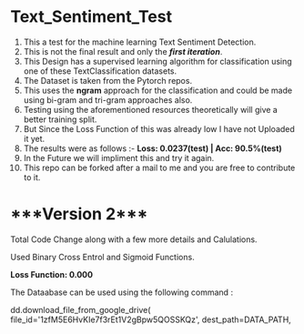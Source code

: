 # Text_Sentiment_Test

1) This a test for the machine learning Text Sentiment Detection.
2) This is not the final result and only the  ***first iteration***.
3) This Design has a supervised learning algorithm for classification using one of these TextClassification datasets.
4) The Dataset is taken from the Pytorch repos.
5) This uses the **ngram** approach for the classification and could be made using bi-gram and tri-gram approaches also.
6) Testing using the aforementioned resources theoretically will give a better training split.
7) But Since the Loss Function of this was already low I have not Uploaded it yet.
8) The  results were as follows :- **Loss: 0.0237(test)      |       Acc: 90.5%(test)**
9) In the Future we will impliment this and try it again.
10) This repo can be forked after a mail to me and you are free to contribute to it.


<h1>***Version 2***</h1>

Total Code Change along with a few more details and Calulations.

Used Binary Cross Entrol and Sigmoid Functions.

**Loss Function: 0.000**


The Dataabase can be used using the following command :


dd.download_file_from_google_drive(
        file_id='1zfM5E6HvKIe7f3rEt1V2gBpw5QOSSKQz',
        dest_path=DATA_PATH,
